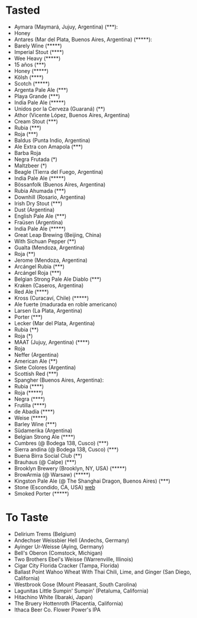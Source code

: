 # Tasted

- Aymara (Maymará, Jujuy, Argentina) (***):
 - Honey
- Antares (Mar del Plata, Buenos Aires, Argentina)  (*****):
 - Barely Wine (*****)
 - Imperial Stout (****)
 - Wee Heavy (*****)
 - 15 años (***)
 - Honey (*****)
 - Kölsh (****)
 - Scotch (*****)
 - Argenta Pale Ale (***)
 - Playa Grande (***)
 - India Pale Ale (*****)
 - Unidos por la Cerveza (Guaraná) (**)
- Athor (Vicente López, Buenos Aires, Argentina)
 - Cream Stout (***)
 - Rubia (***)
 - Roja (***)
- Baldus (Punta Indio, Argentina)
 - Ale Extra con Amapola (***)
- Barba Roja
 - Negra Frutada (*)
 - Maltzbeer (*)
- Beagle (Tierra del Fuego, Argentina)
 - India Pale Ale (*****)
- Bössanfolk (Buenos Aires, Argentina)
 - Rubia Ahumada (***)
- Downhill (Rosario, Argentina)
 - Irish Dry Stout (***)
- Dust (Argentina)
 - English Pale Ale (***)
- Fraüsen (Argentina)
 - India Pale Ale (*****)
- Great Leap Brewing (Beijing, China)
 - With Sichuan Pepper (**)
- Gualta (Mendoza, Argentina)
 - Roja (**)
- Jerome (Mendoza, Argentina)
 - Arcángel Rubia (***)
 - Arcángel Roja (***)
 - Belgian Strong Pale Ale Diablo (***)
- Kraken (Caseros, Argentina)
 - Red Ale (****)
- Kross (Curacaví, Chile) (*****)
 - Ale fuerte (madurada en roble americano)
- Larsen (La Plata, Argentina)
 - Porter (***)
- Lecker (Mar del Plata, Argentina)
 - Rubia (**)
 - Roja (*)
- MAAT (Jujuy, Argentina) (****)
 - Roja
- Neffer (Argentina)
 - American Ale (**)
- Siete Colores (Argentina)
 - Scottish Red (***)
- Spangher (Buenos Aires, Argentina):
 - Rubia (****)
 - Roja (*****)
 - Negra (****)
 - Frutilla (****)
 - de Abadía (****)
 - Weise (*****)
 - Barley Wine (***)
- Südamerika (Argentina)
 - Belgian Strong Ale (****)
- Cumbres (@ Bodega 138, Cusco) (***)
- Sierra andina (@ Bodega 138, Cusco) (***)
- Buena Birra Social Club (**)
- Brauhaus (@ Calpe) (***)
- Brooklyn Brewery (Brooklyn, NY, USA) (*****)
- BrowArmia (@ Warsaw) (*****)
- Kingston Pale Ale (@ The Shanghai Dragon, Buenos Aires) (***)
- Stone (Escondido, CA, USA) [web](http://www.stonebrewing.com)
 - Smoked Porter (*****)

# To Taste

- Delirium Trems (Belgium)
- Andechser Weissbier Hell (Andechs, Germany)
- Ayinger Ur-Weisse (Aying, Germany)
- Bell's Oberon (Comstock, Michigan)
- Two Brothers Ebel's Weisse (Warrenville, Illinois)
- Cigar City Florida Cracker (Tampa, Florida)
- Ballast Point Wahoo Wheat With Thai Chili, Lime, and Ginger (San Diego, California)
- Westbrook Gose (Mount Pleasant, South Carolina)
- Lagunitas Little Sumpin' Sumpin' (Petaluma, California)
- Hitachino White (Ibaraki, Japan)
- The Bruery Hottenroth (Placentia, California)
- Ithaca Beer Co. Flower Power's IPA